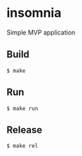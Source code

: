 insomnia
=====

Simple MVP application

Build
-----

    $ make

Run
---

    $ make run

Release
-------

    $ make rel

